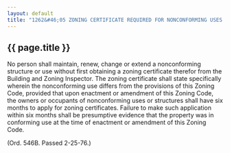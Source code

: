---
layout: default 
title: "1262&#46;05 ZONING CERTIFICATE REQUIRED FOR NONCONFORMING USES."---

{{ page.title }}
----------------

No person shall maintain, renew, change or extend a nonconforming
structure or use without first obtaining a zoning certificate therefor
from the Building and Zoning Inspector. The zoning certificate shall
state specifically wherein the nonconforming use differs from the
provisions of this Zoning Code, provided that upon enactment or
amendment of this Zoning Code, the owners or occupants of nonconforming
uses or structures shall have six months to apply for zoning
certificates. Failure to make such application within six months shall
be presumptive evidence that the property was in conforming use at the
time of enactment or amendment of this Zoning Code.

(Ord. 546B. Passed 2-25-76.)
